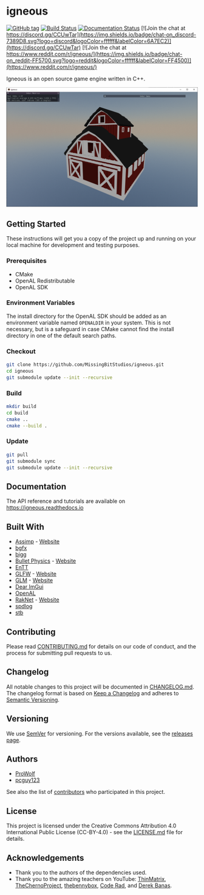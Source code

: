 # igneous

[![GitHub tag](https://img.shields.io/github/tag/MissingBitStudios/igneous.svg)](https://github.com/MissingBitStudios/igneous/releases)
[![Build Status](https://travis-ci.org/MissingBitStudios/igneous.svg?branch=master)](https://travis-ci.org/MissingBitStudios/igneous)
[![Documentation Status](https://readthedocs.org/projects/igneous/badge/?version=latest)](https://igneous.readthedocs.io/en/latest/?badge=latest)
[![Join the chat at https://discord.gg/CCUwTar](https://img.shields.io/badge/chat-on_discord-7389D8.svg?logo=discord&logoColor=ffffff&labelColor=6A7EC2)](https://discord.gg/CCUwTar)
[![Join the chat at https://www.reddit.com/r/igneous/](https://img.shields.io/badge/chat-on_reddit-FF5700.svg?logo=reddit&logoColor=ffffff&labelColor=FF4500)](https://www.reddit.com/r/igneous/)

Igneous is an open source game engine written in C++.

![Barn](docs/source/img/barn.png)

## Getting Started

These instructions will get you a copy of the project up and running on your local machine for development and testing purposes.

### Prerequisites

* CMake
* OpenAL Redistributable
* OpenAL SDK

### Environment Variables

The install directory for the OpenAL SDK should be added as an environment variable named `OPENALDIR` in your system. This is not necessary, but is a safeguard in case CMake cannot find the install directory in one of the default search paths.

### Checkout

```sh
git clone https://github.com/MissingBitStudios/igneous.git
cd igneous
git submodule update --init --recursive
```

### Build

```sh
mkdir build
cd build
cmake ..
cmake --build .
```

### Update

```sh
git pull
git submodule sync
git submodule update --init --recursive
```

## Documentation

The API reference and tutorials are available on https://igneous.readthedocs.io

## Built With

* [Assimp](https://github.com/assimp/assimp) - [Website](http://assimp.sourceforge.net/)
* [bgfx](https://github.com/bkaradzic/bgfx)
* [bigg](https://github.com/JoshuaBrookover/bigg)
* [Bullet Physics](https://github.com/bulletphysics/bullet3) - [Website](http://bulletphysics.org/)
* [EnTT](https://github.com/skypjack/entt)
* [GLFW](https://github.com/glfw/glfw) - [Website](http://www.glfw.org/)
* [GLM](https://github.com/g-truc/glm) - [Website](https://glm.g-truc.net/)
* [Dear ImGui](https://github.com/ocornut/imgui)
* [OpenAL](https://www.openal.org/)
* [RakNet](https://github.com/facebookarchive/RakNet) - [Website](http://www.raknet.net/)
* [spdlog](https://github.com/gabime/spdlog)
* [stb](https://github.com/nothings/stb)

## Contributing

Please read [CONTRIBUTING.md](CONTRIBUTING.md) for details on our code of conduct, and the process for submitting pull requests to us.

## Changelog

All notable changes to this project will be documented in [CHANGELOG.md](CHANGELOG.md). The changelog format is based on [Keep a Changelog](http://keepachangelog.com/en/1.0.0/) and adheres to [Semantic Versioning](http://semver.org/spec/v2.0.0.html).

## Versioning

We use [SemVer](http://semver.org/spec/v2.0.0.html) for versioning. For the versions available, see the [releases page](https://github.com/MissingBitStudios/igneous/releases). 

## Authors

* [ProWolf](https://github.com/prowolf)
* [pcguy123](https://github.com/pcguy123)

See also the list of [contributors](https://github.com/MissingBitStudios/igneous/graphs/contributors) who participated in this project.

## License

This project is licensed under the Creative Commons Attribution 4.0 International Public License (CC-BY-4.0) - see the [LICENSE.md](LICENSE.md) file for details.

## Acknowledgements

* Thank you to the authors of the dependencies used.
* Thank you to the amazing teachers on YouTube: [ThinMatrix](https://www.youtube.com/user/ThinMatrix), [TheChernoProject](https://www.youtube.com/user/TheChernoProject), [thebennybox](https://www.youtube.com/user/thebennybox), [Code Rad](https://www.youtube.com/user/YouKondziu), and [Derek Banas](https://www.youtube.com/user/derekbanas).
